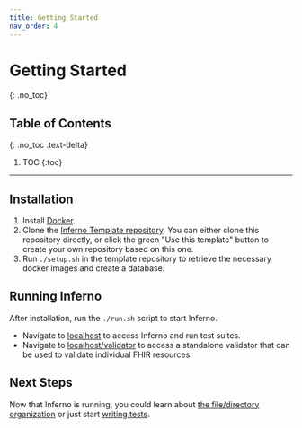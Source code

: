 ```yaml
---
title: Getting Started
nav_order: 4
---
```

# Getting Started
{: .no_toc}

## Table of Contents
{: .no_toc .text-delta}

1. TOC
{:toc}
---
## Installation
1. Install [Docker](https://www.docker.com/get-started).
1. Clone the [Inferno Template
   repository](https://github.com/inferno-framework/inferno-template). You can
   either clone this repository directly, or click the green "Use this template"
   button to create your own repository based on this one.
1. Run `./setup.sh` in the template repository to retrieve the necessary docker
   images and create a database.
   
## Running Inferno
After installation, run the `./run.sh` script to start Inferno.
- Navigate to [localhost](http://localhost) to access Inferno and run test
  suites.
- Navigate to [localhost/validator](http://localhost/validator) to access a
  standalone validator that can be used to validate individual FHIR resources.

## Next Steps
Now that Inferno is running, you could learn about [the file/directory
organization](/inferno-core/repo-layout-and-organization.html) or just start
[writing tests](/inferno-core/writing-tests).

